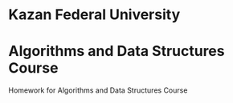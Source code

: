 # Kazan Federal University
# Algorithms and Data Structures Course

Homework for Algorithms and Data Structures Course
